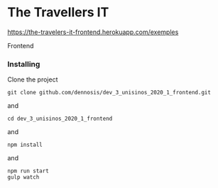 # The Travellers IT
https://the-travelers-it-frontend.herokuapp.com/exemples

Frontend

### Installing

Clone the project

```
git clone github.com/dennosis/dev_3_unisinos_2020_1_frontend.git
```
and
```
cd dev_3_unisinos_2020_1_frontend
```
and
```
npm install
```
and
```
npm run start
gulp watch

